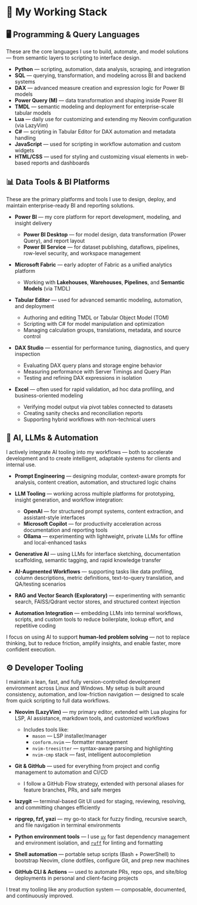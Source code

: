 # 🧰 My Working Stack

## 🖥️ Programming & Query Languages

These are the core languages I use to build, automate, and model solutions — from semantic layers to scripting to interface design.

- **Python** — scripting, automation, data analysis, scraping, and integration
- **SQL** — querying, transformation, and modeling across BI and backend systems
- **DAX** — advanced measure creation and expression logic for Power BI models
- **Power Query (M)** — data transformation and shaping inside Power BI
- **TMDL** — semantic modeling and deployment for enterprise-scale tabular models
- **Lua** — daily use for customizing and extending my Neovim configuration (via LazyVim)
- **C#** — scripting in Tabular Editor for DAX automation and metadata handling
- **JavaScript** — used for scripting in workflow automation and custom widgets
- **HTML/CSS** — used for styling and customizing visual elements in web-based reports and dashboards

## 📊 Data Tools & BI Platforms

These are the primary platforms and tools I use to design, deploy, and maintain enterprise-ready BI and reporting solutions.

- **Power BI** — my core platform for report development, modeling, and insight delivery

  - **Power BI Desktop** — for model design, data transformation (Power Query), and report layout
  - **Power BI Service** — for dataset publishing, dataflows, pipelines, row-level security, and workspace management

- **Microsoft Fabric** — early adopter of Fabric as a unified analytics platform

  - Working with **Lakehouses**, **Warehouses**, **Pipelines**, and **Semantic Models** (via TMDL)

- **Tabular Editor** — used for advanced semantic modeling, automation, and deployment

  - Authoring and editing TMDL or Tabular Object Model (TOM)
  - Scripting with C# for model manipulation and optimization
  - Managing calculation groups, translations, metadata, and source control

- **DAX Studio** — essential for performance tuning, diagnostics, and query inspection

  - Evaluating DAX query plans and storage engine behavior
  - Measuring performance with Server Timings and Query Plan
  - Testing and refining DAX expressions in isolation

- **Excel** — often used for rapid validation, ad hoc data profiling, and business-oriented modeling
  - Verifying model output via pivot tables connected to datasets
  - Creating sanity checks and reconciliation reports
  - Supporting hybrid workflows with non-technical users

## 🤖 AI, LLMs & Automation

I actively integrate AI tooling into my workflows — both to accelerate development and to create intelligent, adaptable systems for clients and internal use.

- **Prompt Engineering** — designing modular, context-aware prompts for analysis, content creation, automation, and structured logic chains

- **LLM Tooling** — working across multiple platforms for prototyping, insight generation, and workflow integration:

  - **OpenAI** — for structured prompt systems, content extraction, and assistant-style interfaces
  - **Microsoft Copilot** — for productivity acceleration across documentation and reporting tools
  - **Ollama** — experimenting with lightweight, private LLMs for offline and local-enhanced tasks

- **Generative AI** — using LLMs for interface sketching, documentation scaffolding, semantic tagging, and rapid knowledge transfer

- **AI-Augmented Workflows** — supporting tasks like data profiling, column descriptions, metric definitions, text-to-query translation, and QA/testing scenarios

- **RAG and Vector Search (Exploratory)** — experimenting with semantic search, FAISS/Qdrant vector stores, and structured context injection

- **Automation Integration** — embedding LLMs into terminal workflows, scripts, and custom tools to reduce boilerplate, lookup effort, and repetitive coding

I focus on using AI to support **human-led problem solving** — not to replace thinking, but to reduce friction, amplify insights, and enable faster, more confident execution.

## ⚙️ Developer Tooling

I maintain a lean, fast, and fully version-controlled development environment across Linux and Windows. My setup is built around consistency, automation, and low-friction navigation — designed to scale from quick scripting to full data workflows.

- **Neovim (LazyVim)** — my primary editor, extended with Lua plugins for LSP, AI assistance, markdown tools, and customized workflows

  - Includes tools like:
    - `mason` — LSP installer/manager
    - `conform.nvim` — formatter management
    - `nvim-treesitter` — syntax-aware parsing and highlighting
    - `nvim-cmp` stack — fast, intelligent autocompletion

- **Git & GitHub** — used for everything from project and config management to automation and CI/CD

  - I follow a GitHub Flow strategy, extended with personal aliases for feature branches, PRs, and safe merges

- **lazygit** — terminal-based Git UI used for staging, reviewing, resolving, and committing changes efficiently

- **ripgrep, fzf, yazi** — my go-to stack for fuzzy finding, recursive search, and file navigation in terminal environments

- **Python environment tools** — I use [`uv`](https://github.com/astral-sh/uv) for fast dependency management and environment isolation, and [`ruff`](https://github.com/astral-sh/ruff) for linting and formatting

- **Shell automation** — portable setup scripts (Bash + PowerShell) to bootstrap Neovim, clone dotfiles, configure Git, and prep new machines

- **GitHub CLI & Actions** — used to automate PRs, repo ops, and site/blog deployments in personal and client-facing projects

I treat my tooling like any production system — composable, documented, and continuously improved.
